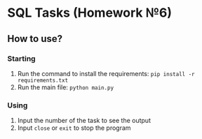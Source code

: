 # SQL Tasks (Homework №6)

## How to use?

### Starting
1. Run the command to install the requirements: `pip install -r requirements.txt`
2. Run the main file: `python main.py`

### Using
1. Input the number of the task to see the output
2. Input `close` or `exit` to stop the program